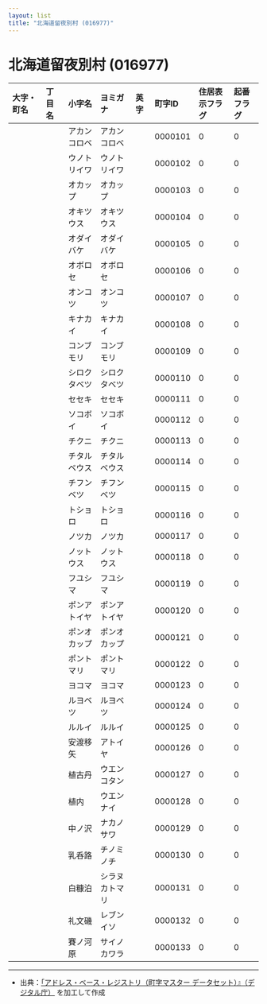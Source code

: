 ```yaml
---
layout: list
title: "北海道留夜別村 (016977)"
---
```


# 北海道留夜別村 (016977)

| 大字・町名 | 丁目名 | 小字名 | ヨミガナ | 英字 | 町字ID | 住居表示フラグ | 起番フラグ |
|:---|:---|:---|:---|:---|:---|:---|:---|
|  |  | アカンコロベ | アカンコロベ |  | 0000101 | 0 | 0 |
|  |  | ウノトリイワ | ウノトリイワ |  | 0000102 | 0 | 0 |
|  |  | オカップ | オカップ |  | 0000103 | 0 | 0 |
|  |  | オキツウス | オキツウス |  | 0000104 | 0 | 0 |
|  |  | オダイバケ | オダイバケ |  | 0000105 | 0 | 0 |
|  |  | オボロセ | オボロセ |  | 0000106 | 0 | 0 |
|  |  | オンコツ | オンコツ |  | 0000107 | 0 | 0 |
|  |  | キナカイ | キナカイ |  | 0000108 | 0 | 0 |
|  |  | コンブモリ | コンブモリ |  | 0000109 | 0 | 0 |
|  |  | シロクタベツ | シロクタベツ |  | 0000110 | 0 | 0 |
|  |  | セセキ | セセキ |  | 0000111 | 0 | 0 |
|  |  | ソコボイ | ソコボイ |  | 0000112 | 0 | 0 |
|  |  | チクニ | チクニ |  | 0000113 | 0 | 0 |
|  |  | チタルベウス | チタルベウス |  | 0000114 | 0 | 0 |
|  |  | チフンベツ | チフンベツ |  | 0000115 | 0 | 0 |
|  |  | トショロ | トショロ |  | 0000116 | 0 | 0 |
|  |  | ノツカ | ノツカ |  | 0000117 | 0 | 0 |
|  |  | ノットウス | ノットウス |  | 0000118 | 0 | 0 |
|  |  | フユシマ | フユシマ |  | 0000119 | 0 | 0 |
|  |  | ポンアトイヤ | ポンアトイヤ |  | 0000120 | 0 | 0 |
|  |  | ポンオカップ | ポンオカップ |  | 0000121 | 0 | 0 |
|  |  | ポントマリ | ポントマリ |  | 0000122 | 0 | 0 |
|  |  | ヨコマ | ヨコマ |  | 0000123 | 0 | 0 |
|  |  | ルヨベツ | ルヨベツ |  | 0000124 | 0 | 0 |
|  |  | ルルイ | ルルイ |  | 0000125 | 0 | 0 |
|  |  | 安渡移矢 | アトイヤ |  | 0000126 | 0 | 0 |
|  |  | 植古丹 | ウエンコタン |  | 0000127 | 0 | 0 |
|  |  | 植内 | ウエンナイ |  | 0000128 | 0 | 0 |
|  |  | 中ノ沢 | ナカノサワ |  | 0000129 | 0 | 0 |
|  |  | 乳呑路 | チノミノチ |  | 0000130 | 0 | 0 |
|  |  | 白糠泊 | シラヌカトマリ |  | 0000131 | 0 | 0 |
|  |  | 礼文磯 | レブンイソ |  | 0000132 | 0 | 0 |
|  |  | 賽ノ河原 | サイノカワラ |  | 0000133 | 0 | 0 |

---

- 出典：[「アドレス・ベース・レジストリ（町字マスター データセット）』（デジタル庁）](https://www.digital.go.jp/policies/base_registry_address/) を加工して作成